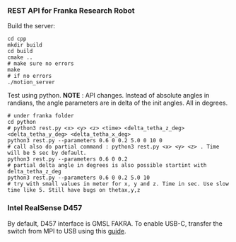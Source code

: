 ### REST API for Franka Research Robot

Build the server:

```
cd cpp
mkdir build
cd build
cmake ..
# make sure no errors
make
# if no errors
./motion_server
```

Test using python.
**NOTE** : API changes. Instead of absolute angles in randians, the angle parameters are in delta of the init angles. All in degrees.
```
# under franka folder
cd python
# python3 rest.py <x> <y> <z> <time> <delta_tetha_z_deg> <delta_tetha_y_deg> <delta_tetha_x_deg>
python3 rest.py --parameters 0.6 0 0.2 5.0 0 10 0
# call also do partial command : python3 rest.py <x> <y> <z> . Time will be 5 sec by default.
python3 rest.py --parameters 0.6 0 0.2
# partial delta angle in degrees is also possible startint with delta_tetha_z_deg
python3 rest.py --parameters 0.6 0 0.2 5.0 10
# try with small values in meter for x, y and z. Time in sec. Use slow time like 5. Still have bugs on thetax,y,z
```

### Intel RealSense D457

By default, D457 interface is GMSL FAKRA. To enable USB-C, transfer the switch from MPI to USB using this [guide](https://support.intelrealsense.com/hc/en-us/community/posts/14840675121043-RealSense-D457-USBC-mode-camera-not-detected-Ubuntu-22-04).

